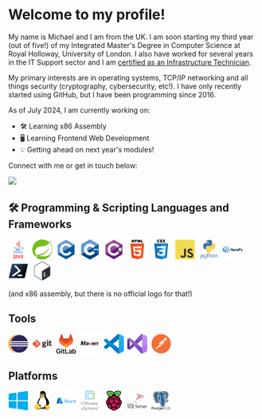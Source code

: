# Welcome to my profile!
My name is Michael and I am from the UK. I am soon starting my third year (out of five!) of my Integrated Master's Degree in Computer Science at Royal Holloway, University of London. I also have worked for several years in the IT Support sector and I am [certified as an Infrastructure Technician](https://www.credly.com/badges/ee3efb18-8d7f-4e5a-a1df-95d8fcf33f64/public_url).

My primary interests are in operating systems, TCP/IP networking and all things security (cryptography, cybersecurity, etc!). I have only recently started using GitHub, but I have been programming since 2016.

As of July 2024, I am currently working on:
- 🛠 Learning x86 Assembly
- 🖥 Learning Frontend Web Development
- 💡 Getting ahead on next year's modules!

Connect with me or get in touch below:
<div id="links">
	<a href="https://www.linkedin.com/in/goodwin-michael/">
		<img src="https://img.shields.io/badge/LinkedIn-blue?logo=linkedin&logoColor=white&style=for-the-badge">
	</a>
</div>

## 🛠 Programming & Scripting Languages and Frameworks
<div id="languages">
  <img src="https://github.com/devicons/devicon/blob/master/icons/java/java-original-wordmark.svg" title="Java" alt="Java" width="40" height="40">&nbsp;
  <img src="https://github.com/devicons/devicon/blob/master/icons/spring/spring-original.svg" title="Spring Boot" alt="Spring Boot" width="40" height="40">&nbsp;
  <img src="https://github.com/devicons/devicon/blob/master/icons/c/c-original.svg" title="C" alt="C" width="40" height="40">&nbsp;
  <img src="https://github.com/devicons/devicon/blob/master/icons/cplusplus/cplusplus-original.svg" title="C Plus Plus" alt="C Plus Plus" width="40" height="40">&nbsp;
  <img src="https://github.com/devicons/devicon/blob/master/icons/csharp/csharp-original.svg" title="C Sharp" alt="C Sharp" width="40" height="40">&nbsp;
  <img src="https://github.com/devicons/devicon/blob/master/icons/html5/html5-original-wordmark.svg" title="HTML5" alt="HTML5" width="40" height="40">&nbsp;
  <img src="https://github.com/devicons/devicon/blob/master/icons/css3/css3-original-wordmark.svg" title="CSS" alt="CSS" width="40" height="40">&nbsp;
  <img src="https://github.com/devicons/devicon/blob/master/icons/javascript/javascript-original.svg" title="JavaScript" alt="JavaScript" width="40" height="40">&nbsp;
  <img src="https://github.com/devicons/devicon/blob/master/icons/python/python-original-wordmark.svg" title="Python" alt="Python" width="40" height="40">&nbsp;
  <img src="https://github.com/devicons/devicon/blob/master/icons/numpy/numpy-original-wordmark.svg" title="NumPy" alt="NumPy" width="40" height="40">&nbsp;
  <img src="https://github.com/devicons/devicon/blob/master/icons/powershell/powershell-original.svg" title="Powershell" alt="Powershell" width="40" height="40">&nbsp;
  <img src="https://github.com/devicons/devicon/blob/master/icons/bash/bash-original.svg" title="Bash Scripting" alt="Bash Scripting" width="40" height="40">&nbsp;
  <p>(and x86 assembly, but there is no official logo for that!)</p>
</div>

## Tools
<div id="tools">
  <img src="https://github.com/devicons/devicon/blob/master/icons/eclipse/eclipse-original.svg" title="Eclipse IPSE" alt="Eclipse IPSE" width="40" height="40">&nbsp;
  <img src="https://github.com/devicons/devicon/blob/master/icons/git/git-original-wordmark.svg" title="Git" alt="Git" width="40" height="40">&nbsp;
  <img src="https://github.com/devicons/devicon/blob/master/icons/gitlab/gitlab-original-wordmark.svg" title="GitLab" alt="GitLab" width="40" height="40">&nbsp;
  <img src="https://github.com/devicons/devicon/blob/master/icons/maven/maven-original-wordmark.svg" title="Maven" alt="Maven" width="40" height="40">&nbsp;
  <img src="https://github.com/devicons/devicon/blob/master/icons/vscode/vscode-original.svg" title="Visual Studio Code" alt="Visual Studio Code" width="40" height="40">&nbsp;
  <img src="https://github.com/devicons/devicon/blob/master/icons/visualstudio/visualstudio-original.svg" title="Visual Studio" alt="Visual Studio" width="40" height="40">&nbsp;
  <img src="https://github.com/devicons/devicon/blob/master/icons/postman/postman-original.svg" title="Postman" alt="Postman" width="40" height="40">&nbsp;
</div>

## Platforms
<div id="platforms">
  <img src="https://github.com/devicons/devicon/blob/master/icons/windows8/windows8-original.svg" title="Microsoft Windows" alt="Microsoft Windows" width="40" height="40">&nbsp;
  <img src="https://github.com/devicons/devicon/blob/master/icons/linux/linux-original.svg" title="Linux" alt="Linux" width="40" height="40">&nbsp;
  <img src="https://github.com/devicons/devicon/blob/master/icons/azure/azure-original-wordmark.svg" title="Azure" alt="Azure" width="40" height="40">&nbsp;
  <img src="https://github.com/devicons/devicon/blob/master/icons/vsphere/vsphere-original-wordmark.svg" title="VMware vSphere" alt="VMware vSphere" width="40" height="40">&nbsp;
  <img src="https://github.com/devicons/devicon/blob/master/icons/raspberrypi/raspberrypi-original.svg" title="Raspberry Pi" alt="Raspberry Pi" width="40" height="40">&nbsp;
  <img src="https://github.com/devicons/devicon/blob/master/icons/microsoftsqlserver/microsoftsqlserver-original-wordmark.svg" title="Microsoft SQL Server" alt="Microsoft SQL Server" width="40" height="40">&nbsp;
  <img src="https://github.com/devicons/devicon/blob/master/icons/postgresql/postgresql-original-wordmark.svg" title="PostgreSQL" alt="PostgreSQL" width="40" height="40">&nbsp;
</div>

<!--
**NetMasterMichael/NetMasterMichael** is a ✨ _special_ ✨ repository because its `README.md` (this file) appears on your GitHub profile.

Here are some ideas to get you started:

- 🔭 I’m currently working on ...
- 🌱 I’m currently learning ...
- 👯 I’m looking to collaborate on ...
- 🤔 I’m looking for help with ...
- 💬 Ask me about ...
- 📫 How to reach me: ...
- 😄 Pronouns: ...
- ⚡ Fun fact: ...
-->
